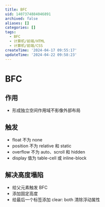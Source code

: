 ```yaml
---
title: BFC
uid: 1407374884046891
archived: false
aliases: []
categories: []
tags:
  - BFC
  - 计算机/前端/HTML
  - 计算机/前端/CSS
createTime: '2024-04-17 09:55:17'
updateTime: '2024-04-22 09:58:23'
---
```


# BFC

## 作用

- 形成独立空间作用域不影像外部布局

## 触发

- float 不为 none
- position 不为 relative 和 static
- overflow 不为 auto、scroll 和 hidden
- display 值为 table-cell 或 inline-block

## 解决高度塌陷

- 给父元素触发 BFC
- 添加固定高度
- 给最后一个标签添加 clear: both 清除浮动属性
